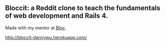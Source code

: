## Bloccit: a Reddit clone to teach the fundamentals of web development and Rails 4.

Made with my mentor at [Bloc](http://bloc.io).

http://bloccit-dannywu.herokuapp.com/


